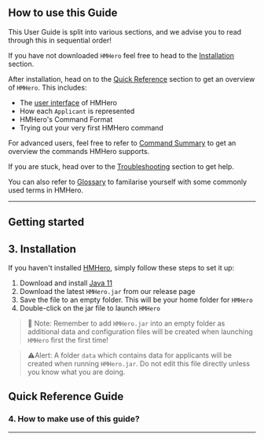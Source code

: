 
## How to use this Guide
This User Guide is split into various sections, and we advise you to read through this in sequential order!

If you have not downloaded `HMHero` feel free to head to the [Installation](#3-installation) section.

After installation, head on to the [Quick Reference](#quick-reference-guide) section to get an overview of `HMHero`. 
This includes:
* The [user interface]() of HMHero
* How each `Applicant` is represented
* HMHero's Command Format
* Trying out your very first HMHero command

For advanced users, feel free to refer to [Command Summary]() to get an overview the commands HMHero supports.

If you are stuck, head over to the [Troubleshooting]() section to get help.

You can also refer to [Glossary]() to familarise yourself with some commonly used terms in HMHero.

---

## Getting started


## 3. Installation

If you haven't installed [HMHero](https://github.com/AY2223S2-CS2103T-W14-4/tp), simply follow these steps to set it up:
1. Download and install [Java 11](https://docs.oracle.com/en/java/javase/11/install/overview-jdk-installation.html)
2. Download the latest `HMHero.jar` from our release page
3. Save the file to an empty folder. This will be your home folder for `HMHero`
4. Double-click on the jar file to launch `HMHero`

> 🚨 Note:
Remember to add `HMHero.jar` into an empty folder as additional data and configuration files will be created when launching `HMHero` first the first time!

> ⚠️Alert: A folder `data` which contains data for applicants will be created when running `HMHero.jar`. Do not edit this file directly unless you know what you are doing.

## Quick Reference Guide

### 4. How to make use of this guide?


---